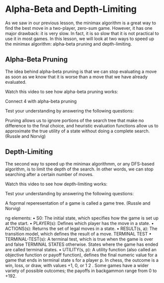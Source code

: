 # Alpha-Beta and Depth-Limiting

As we saw in our previous lesson, the minimax algorithm is a great way to find the best move in a two-player, zero-sum game. However, it has one major drawback: it is very slow. In fact, it is so slow that it is not practical to use it in most games. In this lesson, we will look at two ways to speed up the minimax algorithm: alpha-beta pruning and depth-limiting.


## Alpha-Beta Pruning
The idea behind alpha-beta pruning is that we can stop evaluating a move as soon as we know that it is worse than a move that we have already evaluated. 

Watch this video to see how alpha-beta pruning works:


Connect 4 with alpha-beta pruning


Test your understanding by answering the following questions:

Pruning allows us to ignore portions of the search tree that make no difference to the final choice, and heuristic evaluation functions allow us to approximate the true utility of a state without doing a complete search. (Russle and Norvig)

## Depth-Limiting
The second way to speed up the minimax algorithmm, or any DFS-based algorithm, is to limit the depth of the search. In other words, we can stop searching after a certain number of moves.

Watch this video to see how depth-limiting works:



Test your understanding by answering the following questions:





A foprmal reperesentation of a game is called a game tree. (Russle and Norvig)

ng elements:
• S0: The initial state, which specifies how the game is set up at the start.
• PLAYER(s): Defines which player has the move in a state.
• ACTIONS(s): Returns the set of legal moves in a state.
• RESULT(s, a): The transition model, which defines the result of a move.
TERMINAL TEST • TERMINAL-TEST(s): A terminal test, which is true when the game is over and false
TERMINAL STATES otherwise. States where the game has ended are called terminal states.
• UTILITY(s, p): A utility function (also called an objective function or payoff function),
defines the final numeric value for a game that ends in terminal state s for a player p. In
chess, the outcome is a win, loss, or draw, with values +1, 0, or 1
2 . Some games have a
wider variety of possible outcomes; the payoffs in backgammon range from 0 to +192.